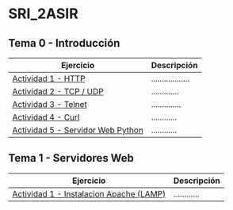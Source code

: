 # SRI_2ASIR

## Tema 0 - Introducción
Ejercicio | Descripción
----------|------------
[Actividad 1 - HTTP](TEMA_0_INTRODUCCION/Actividad_0.1_Introduccion_HTTP/) | ..................
[Actividad 2 - TCP / UDP](TEMA_0_INTRODUCCION/Actividad_0.2_comparativa_TCP_UDP/README.md) | .............
[Actividad 3 - Telnet]() | ..............
[Actividad 4 - Curl]() | ............
[Actividad 5 - Servidor Web Python](TEMA_0_INTRODUCCION/Actividad_0.5_Servidor_Web_Python/README.md) | ............


## Tema 1 - Servidores Web
Ejercicio | Descripción
----------|------------
[Actividad 1 - Instalacion Apache (LAMP)](TEMA_1_SERVIDORES_WEB/Actividad_1_Instalacion_Apache/README.md) | ............
